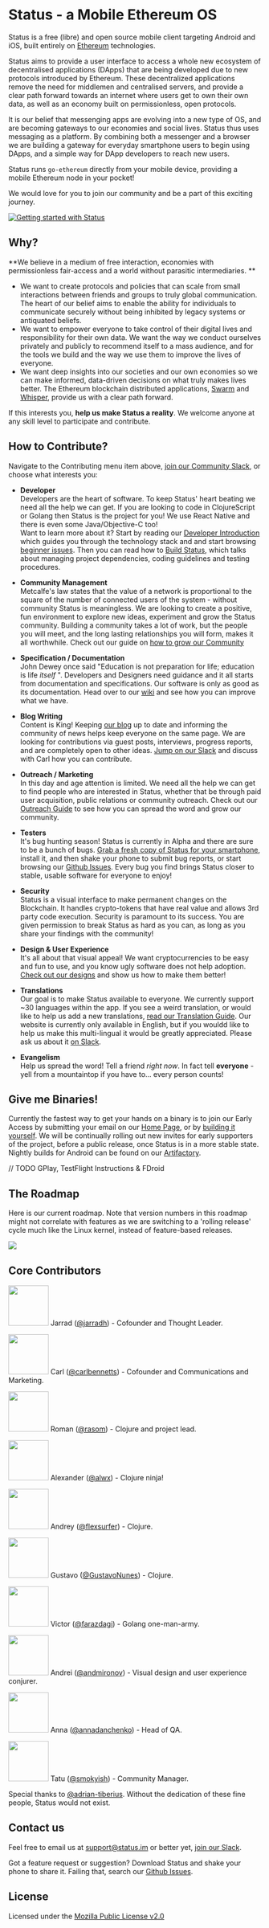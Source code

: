 # Status - a Mobile Ethereum OS

Status is a free (libre) and open source mobile client targeting Android and iOS, built entirely on [Ethereum](https://ethereum.org/) technologies.

Status aims to provide a user interface to access a whole new ecosystem of decentralised applications (DApps) that are being developed due to new protocols introduced by Ethereum. These decentralized applications remove the need for middlemen and centralised servers, and provide a clear path forward towards an internet where users get to own their own data, as well as an economy built on permissionless, open protocols.

It is our belief that messenging apps are evolving into a new type of OS, and are becoming gateways to our economies and social lives. Status thus uses messaging as a platform. By combining both a messenger and a browser we are building a gateway for everyday smartphone users to begin using DApps, and a simple way for DApp developers to reach new users.

Status runs `go-ethereum` directly from your mobile device, providing a mobile Ethereum node in your pocket!

We would love for you to join our community and be a part of this exciting journey.


[![Getting started with Status](https://i.imgur.com/C0aZZEL.jpg)](https://www.youtube.com/watch?v=oDCSEmS9c3o "Getting started with Status")

## Why?
**We believe in a medium of free interaction, economies with permissionless fair-access and a world without parasitic intermediaries. **
- We want to create protocols and policies that can scale from small interactions between friends and groups to truly global communication. The heart of our belief aims to enable the ability for individuals to communicate securely without being inhibited by legacy systems or antiquated beliefs.
- We want to empower everyone to take control of their digital lives and responsibility for their own data. We want the way we conduct ourselves privately and publicly to recommend itself to a mass audience, and for the tools we build and the way we use them to improve the lives of everyone.
- We want deep insights into our societies and our own economies so we can make informed, data-driven decisions on what truly makes lives better. The Ethereum blockchain distributed applications, [Swarm](http://swarm-gateways.net/bzz:/theswarm.eth/) and [Whisper](https://github.com/ethereum/wiki/wiki/Whisper), provide us with a clear path forward.

If this interests you, **help us make Status a reality**. We welcome anyone at any skill level to participate and contribute.


## How to Contribute?

Navigate to the Contributing menu item above, [join our Community Slack](http://slack.status.im), or choose what interests you:

- **Developer**  
Developers are the heart of software. To keep Status' heart beating we need all the help we can get. If you are looking to code in ClojureScript or Golang then Status is the project for you! We use React Native and there is even some Java/Objective-C too!  
Want to learn more about it? Start by reading our [Developer Introduction](http://wiki.status.im/contributing/development/introduction/) which guides you through the technology stack and and start browsing [beginner issues](https://github.com/status-im/status-react/issues?q=is%3Aopen+is%3Aissue+label%3Abeginner). Then you can read how to [Build Status](http://wiki.status.im/contributing/development/building-status/), which talks about managing project dependencies, coding guidelines and testing procedures.  

- **Community Management**  
Metcalfe's law states that the value of a network is proportional to the square of the number of connected users of the system - without community Status is meaningless. We are looking to create a positive, fun environment to explore new ideas, experiment and grow the Status community. Building a community takes a lot of work, but the people you will meet, and the long lasting relationships you will form, makes it all worthwhile. Check out our guide on [how to grow our Community](community/how-to-grow-our-community.md)

- **Specification / Documentation**  
John Dewey once said "Education is not preparation for life; education is life *itself* ". Developers and Designers need guidance and it all starts from documentation and specifications. Our software is only as good as its documentation. Head over to our [wiki](https://wiki.status.im) and see how you can improve what we have.

- **Blog Writing**  
Content is King! Keeping [our blog](https://blog.status.im) up to date and informing the community of news helps keep everyone on the same page. We are looking for contributions via guest posts, interviews, progress reports, and are completely open to other ideas. [Jump on our Slack](http://slack.status.im) and discuss with Carl how you can contribute.

- **Outreach / Marketing**  
In this day and age attention is limited. We need all the help we can get to find people who are interested in Status, whether that be through paid user acquisition, public relations or community outreach. Check out our [Outreach Guide](contributing/outreach.md) to see how you can spread the word and grow our community.

- **Testers**  
It's bug hunting season! Status is currently in Alpha and there are sure to be a bunch of bugs. [Grab a fresh copy of Status for your smartphone](https://status.im/), install it, and then shake your phone to submit bug reports, or start browsing our [Github Issues](http://github.com/status-im/status-react/issues). Every bug you find brings Status closer to stable, usable software for everyone to enjoy!

- **Security**  
Status is a visual interface to make permanent changes on the Blockchain. It handles crypto-tokens that have real value and allows 3rd party code execution. Security is paramount to its success. You are given permission to break Status as hard as you can, as long as you share your findings with the community!

- **Design & User Experience**  
It's all about that visual appeal! We want cryptocurrencies to be easy and fun to use, and you know ugly software does not help adoption. [Check out our designs](https://TODO) and show us how to make them better!

- **Translations**  
Our goal is to make Status available to everyone. We currently support ~30 languages within the app. If you see a weird translation, or would like to help us add a new translations, [read our Translation Guide](contributing/translations.md). Our website is currently only available in English, but if you wouldd like to help us make this multi-lingual it would be greatly appreciated. Please ask us about it [on Slack](http://slack.status.im).

- **Evangelism**  
Help us spread the word! Tell a friend *right now*. In fact tell **everyone** - yell from a mountaintop if you have to... every person counts!

## Give me Binaries!

Currently the fastest way to get your hands on a binary is to join our Early Access by submitting your email on our [Home Page](https://status.im), or by [building it yourself](contributing/development/building-status.md). We will be continually rolling out new invites for early supporters of the project, before a public release, once Status is in a more stable state. Nightly builds for Android can be found on our [Artifactory](http://artifacts.status.im:8081/artifactory/nightlies-local/).

// TODO GPlay, TestFlight Instructions & FDroid

## The Roadmap

Here is our current roadmap. Note that version numbers in this roadmap might not correlate with features as we are switching to a 'rolling release' cycle much like the Linux kernel, instead of feature-based releases.

[<img src="contributing/img/Status_Roadmap.jpg" />](contributing/img/Status_Roadmap.jpg)

## Core Contributors

<img src="contributing/img/jarrad.png" width="80px"></img>
Jarrad ([@jarradh](https://github.com/jarradh)) - Cofounder and Thought Leader.

<img src="contributing/img/carl.png" width="80px"></img>
Carl ([@carlbennetts](https://github.com/carlbennetts)) - Cofounder and Communications and Marketing.

<img src="contributing/img/roman.png" width="80px"></img>
Roman ([@rasom](https://github.com/rasom)) - Clojure and project lead.

<img src="contributing/img/alexander.png" width="80px"></img>
Alexander ([@alwx](https://github.com/alwx)) - Clojure ninja!

<img src="contributing/img/andrey.png" width="80px"></img>
Andrey ([@flexsurfer](https://github.com/flexsurfer)) - Clojure.

<img src="contributing/img/gustavo.png" width="80px"></img>
Gustavo ([@GustavoNunes](https://github.com/GustavoNunes)) - Clojure.

<img src="contributing/img/victor.png" width="80px"></img>
Victor ([@farazdagi](https://github.com/farazdagi)) - Golang one-man-army.

<img src="contributing/img/andrei.png" width="80px"></img>
Andrei ([@andmironov](https://github.com/andmironov)) - Visual design and user experience conjurer.

<img src="contributing/img/anna.jpg" width="80px"></img>
Anna ([@annadanchenko](https://github.com/annadanchenko)) - Head of QA.

<img src="contributing/img/tatu.jpg" width="80px"></img>
Tatu ([@smokyish](https://github.com/smokyish)) - Community Manager.

Special thanks to [@adrian-tiberius](https://github.com/adrian-tiberius).
Without the dedication of these fine people, Status would not exist.

## Contact us

Feel free to email us at [support@status.im](mailto:support@status.im) or better yet, [join our Slack](http://slack.status.im).

Got a feature request or suggestion? Download Status and shake your phone to share it. Failing that, search our [Github Issues](http://github.com/status-im/status-react/issues).

## License

Licensed under the [Mozilla Public License v2.0](licenses/mpl2.md)

